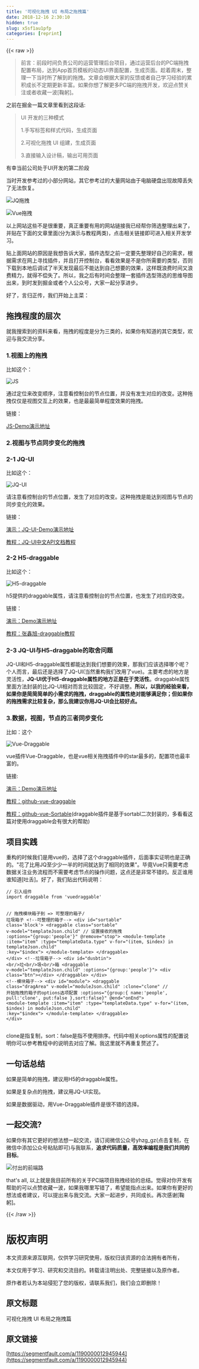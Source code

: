 ```yaml
---
title: '可视化拖拽 UI 布局之拖拽篇' 
date: 2018-12-16 2:30:10
hidden: true
slug: x5sf1au1pfp
categories: [reprint]
---
```


{{< raw >}}

                    
<blockquote>前言：前段时间负责公司的运营管理后台项目，通过运营后台的PC端拖拽配置布局，达到App首页模板的动态UI界面配置，生成页面。趁着周末，整理一下当时所了解到的拖拽。文章会根据大家的反馈或者自己学习经验的累积成长不定期更新丰富。如果你想了解更多PC端的拖拽开发，欢迎点赞关注或者收藏一波[鞠躬]。</blockquote>
<p>之前在掘金一篇文章里看到这段话:</p>
<blockquote>UI 开发的三种模式 <p>1.手写标签和样式代码，生成页面</p>
<p>2.可视化拖拽 UI 组建，生成页面</p>
<p>3.直接输入设计稿，输出可用页面</p>
</blockquote>
<p>有幸当前公司处于UI开发的第二阶段</p>
<p>当时开发参考过的小部分网站，其它参考过的大量网站由于电脑硬盘出现故障丢失了无法恢复。</p>
<p><span class="img-wrap"><img data-src="/img/remote/1460000012932392?w=1255&amp;h=650" src="https://static.alili.tech/img/remote/1460000012932392?w=1255&amp;h=650" alt="JQ拖拽" title="JQ拖拽" style="cursor: pointer; display: inline;"></span></p>
<p><span class="img-wrap"><img data-src="/img/remote/1460000012932393?w=1252&amp;h=580" src="https://static.alili.tech/img/remote/1460000012932393?w=1252&amp;h=580" alt="Vue拖拽" title="Vue拖拽" style="cursor: pointer; display: inline;"></span></p>
<p>以上网站这些不是很重要，真正重要有用的网站链接我已经帮你筛选整理出来了，并贴在下面的文章里面(分为演示与教程两类)，点击相关链接即可进入相关开发学习。</p>
<p>贴上面网站的原因是我想告诉大家，插件选型之前一定要先整理好自己的需求，根据需求在网上寻找插件，并且打开控制台，看看效果是不是你所需要的类型，否则下载到本地后调试了半天发现最后不能达到自己想要的效果，这样既浪费时间又浪费精力，就得不偿失了。所以，我之后有时间会整理一套插件选型筛选的思维导图出来，到时发到掘金或者个人公众号，大家一起分享进步。</p>
<p>好了，言归正传，我们开始上主菜：</p>
<h2 id="articleHeader0">拖拽程度的层次</h2>
<p>就我搜索到的资料来看，拖拽的程度是分为三类的，如果你有知道的其它类型，欢迎与我交流分享。</p>
<h3 id="articleHeader1">1.视图上的拖拽</h3>
<p>比如这个：</p>
<p><span class="img-wrap"><img data-src="/img/remote/1460000012932394?w=1376&amp;h=955" src="https://static.alili.tech/img/remote/1460000012932394?w=1376&amp;h=955" alt="JS" title="JS" style="cursor: pointer;"></span></p>
<p>通过定位来改变顺序，注意看控制台的节点位置，并没有发生对应的改变。这种拖拽仅仅是视图交互上的效果，也是最最简单程度效果的拖拽。</p>
<p>链接：</p>
<p><a href="http://runjs.cn/code/ppfgqsvu" rel="nofollow noreferrer" target="_blank">JS-Demo演示地址</a></p>
<h3 id="articleHeader2">2.视图与节点同步变化的拖拽</h3>
<h3 id="articleHeader3">2-1 JQ-UI</h3>
<p>比如这个：</p>
<p><span class="img-wrap"><img data-src="/img/remote/1460000012932395?w=1492&amp;h=955" src="https://static.alili.tech/img/remote/1460000012932395?w=1492&amp;h=955" alt="JQ-UI" title="JQ-UI" style="cursor: pointer;"></span></p>
<p>请注意看控制台的节点位置，发生了对应的改变。这种拖拽是能达到视图与节点的同步变化的效果。</p>
<p>链接：</p>
<p><a href="https://jqueryui.com/draggable/#sortable" rel="nofollow noreferrer" target="_blank">演示：JQ-UI-Demo演示地址</a></p>
<p><a href="http://www.jqueryui.org.cn/api/3722.html#method-destroy" rel="nofollow noreferrer" target="_blank">教程：JQ-UI中文API文档教程</a></p>
<h3 id="articleHeader4">2-2 H5-draggable</h3>
<p>比如这个：</p>
<p><span class="img-wrap"><img data-src="/img/remote/1460000012932396" src="https://static.alili.tech/img/remote/1460000012932396" alt="H5-draggable" title="H5-draggable" style="cursor: pointer;"></span></p>
<p>h5提供的draggable属性，请注意看控制台的节点位置，也发生了对应的改变。</p>
<p>链接：</p>
<p><a href="http://www.zhangxinxu.com/study/201102/html5-drag-and-drop.html" rel="nofollow noreferrer" target="_blank">演示：Demo演示地址</a></p>
<p><a href="http://www.zhangxinxu.com/wordpress/2011/02/html5-drag-drop-%E6%8B%96%E6%8B%BD%E4%B8%8E%E6%8B%96%E6%94%BE%E7%AE%80%E4%BB%8B/" rel="nofollow noreferrer" target="_blank">教程：张鑫旭-draggable教程</a></p>
<h3 id="articleHeader5">2-3 JQ-UI与H5-draggable的取舍问题</h3>
<p>JQ-UI和H5-draggable属性都能达到我们想要的效果，那我们应该选择哪个呢？个人而言，最后还是选择了JQ-UI(当然重构我们改用了vue)。主要考虑的地方是灵活性，<strong>JQ-UI优于H5-draggable属性的地方正是在于灵活性</strong>。draggable属性里面方法封装的比JQ-UI相对而言比较固定，不好调整。<strong>所以，以我的经验来看，如果你是简简简单的小需求的拖拽，draggable的属性绝对能够满足你；但如果你的拖拽需求比较复杂，那么我建议你用JQ-UI会比较好点。</strong></p>
<h3 id="articleHeader6">3.数据，视图，节点的三者同步变化</h3>
<p>比如：这个</p>
<p><span class="img-wrap"><img data-src="/img/remote/1460000012932397" src="https://static.alili.tech/img/remote/1460000012932397" alt="Vue-Draggable" title="Vue-Draggable" style="cursor: pointer;"></span></p>
<p>vue插件Vue-Draggable，也是vue相关拖拽插件中的star最多的，配置项也最丰富的。</p>
<p>链接:</p>
<p><a href="https://github.com/SortableJS/Vue.Draggable" rel="nofollow noreferrer" target="_blank">演示：Demo演示地址</a></p>
<p><a href="https://github.com/SortableJS/Vue.Draggable" rel="nofollow noreferrer" target="_blank">教程：github-vue-draggable</a></p>
<p><a href="https://github.com/RubaXa/Sortable" rel="nofollow noreferrer" target="_blank">教程：github-vue-Sortable</a>(draggable插件是基于sortabl二次封装的，多看看这篇对使用draggable会有很大的帮助)</p>
<h2 id="articleHeader7">项目实践</h2>
<p>重构的时候我们是用vue的，选择了这个draggable插件，后面事实证明也是正确的。"花了比用JQ至少少一半的时间就达到了相同的效果"。毕竟Vue只需要考虑数据关注业务流程而不需要考虑节点的操作问题，这点还是非常不错的。反正谁用谁知道[吐舌]。好了，我们贴出代码说明：</p>
<div class="widget-codetool" style="display:none;">
      <div class="widget-codetool--inner">
      <span class="selectCode code-tool" data-toggle="tooltip" data-placement="top" title="" data-original-title="全选"></span>
      <span type="button" class="copyCode code-tool" data-toggle="tooltip" data-placement="top" data-clipboard-text="// 引入组件
import draggable from 'vuedraggable'

// 拖拽模块箱子到 => 可整理的箱子/ 垃圾箱子
<!--可整理的箱子-->
<div id=&quot;sortable&quot; class='block'>
  <draggable
    class=&quot;sortable&quot;
    v-model=&quot;templateJson.child&quot;
    // 设置接收的拖拽
    :options=&quot;{group:'people'}&quot;
    @remove=&quot;stop&quot;>
    <module-template
      :item=&quot;item&quot;
      :type=&quot;templateData.type&quot;
      v-for=&quot;(item, $index) in templateJson.child&quot;
      :key=&quot;$index&quot;>
    </module-template>
  </draggable>
</div>
<!--垃圾箱子-->
<div id=&quot;dusbtin&quot;>
  <br/>垃<br/>圾<br/>箱
  <draggable
    v-model=&quot;templateJson.child&quot;
    :options=&quot;{group:'people'}&quot;>
    <div class=&quot;btn&quot;></div>
  </draggable>
</div>
<!--模块箱子-->
<div id=&quot;module&quot;>
  <draggable
    class=&quot;dragArea&quot;
    v-model=&quot;moduleJson.child&quot;
    :clone=&quot;clone&quot;
    // 开始拖拽的箱子的options选项配置 
    :options=&quot;{group:{ name:'people',  pull:'clone', put:false },sort:false}&quot;
    @end=&quot;onEnd&quot;>
    <module-template
      :item=&quot;item&quot;
      :type=&quot;templateData.type&quot;
      v-for=&quot;(item, $index) in moduleJson.child&quot;
      :key=&quot;$index&quot;>
    </module-template>
  </draggable>
</div>" title="" data-original-title="复制"></span>
      <span type="button" class="saveToNote code-tool" data-toggle="tooltip" data-placement="top" title="" data-original-title="放进笔记"></span>
      </div>
      </div><pre class="javascript hljs"><code class="JS"><span class="hljs-comment">// 引入组件</span>
<span class="hljs-keyword">import</span> draggable <span class="hljs-keyword">from</span> <span class="hljs-string">'vuedraggable'</span>

<span class="hljs-comment">// 拖拽模块箱子到 =&gt; 可整理的箱子/ 垃圾箱子</span>
&lt;!--可整理的箱子--&gt;
&lt;div id="sortable" class='block'&gt;
  &lt;draggable
    class="sortable"
    v-model="templateJson.child"
    // 设置接收的拖拽
    :options="{group:'people'}"
    @remove="stop"&gt;
    &lt;module-template
      :item="item"
      :type="templateData.type"
      v-for="(item, $index) in templateJson.child"
      :key="$index"&gt;
    &lt;/module-template&gt;
  &lt;/draggable&gt;
&lt;/div&gt;
&lt;!--垃圾箱子--&gt;
&lt;div id="dusbtin"&gt;
  &lt;br/&gt;垃&lt;br/&gt;圾&lt;br/&gt;箱
  &lt;draggable
    v-model="templateJson.child"
    :options="{group:'people'}"&gt;
    &lt;div class="btn"&gt;&lt;/div&gt;
  &lt;/draggable&gt;
&lt;/div&gt;
&lt;!--模块箱子--&gt;
&lt;div id="module"&gt;
  &lt;draggable
    class="dragArea"
    v-model="moduleJson.child"
    :clone="clone"
    // 开始拖拽的箱子的options选项配置 
    :options="{group:{ name:'people',  pull:'clone', put:false },sort:false}"
    @end="onEnd"&gt;
    &lt;module-template
      :item="item"
      :type="templateData.type"
      v-for="(item, $index) in moduleJson.child"
      :key="$index"&gt;
    &lt;/module-template&gt;
  &lt;/draggable&gt;
&lt;/div&gt;</code></pre>
<p>clone是指复制，sort：false是指不使用排序。代码中相关options属性的配置说明你可以参考教程中的说明去对应了解。我这里就不再重复赘述了。</p>
<h2 id="articleHeader8">一句话总结</h2>
<p>如果是简单的拖拽，建议用H5的draggable属性。</p>
<p>如果是复杂点的拖拽，建议用JQ-UI实现。</p>
<p>如果是数据驱动，用Vue-Draggable插件是很不错的选择。</p>
<h2 id="articleHeader9">一起交流?</h2>
<p>如果你有其它更好的想法想一起交流，请订阅微信公众号yhzg_gz(点击复制，在微信中添加公众号粘贴即可)与我联系，<strong>追求代码质量，高效率编程是我们共同的目标</strong>。 </p>
<p><span class="img-wrap"><img data-src="/img/remote/1460000012959815?w=344&amp;h=344" src="https://static.alili.tech/img/remote/1460000012959815?w=344&amp;h=344" alt="付出的前端路" title="付出的前端路" style="cursor: pointer; display: inline;"></span></p>
<p>that's all, 以上就是我目前所有的关于PC端项目拖拽经验的总结。觉得对你开发有帮助的可以点赞收藏一波，如果我哪里写错了，希望能指点出来。如果你有更好的想法或者建议，可以提出来与我交流。大家一起进步，共同成长。再次感谢[鞠躬]。</p>

                
{{< /raw >}}

# 版权声明
本文资源来源互联网，仅供学习研究使用，版权归该资源的合法拥有者所有，

本文仅用于学习、研究和交流目的。转载请注明出处、完整链接以及原作者。

原作者若认为本站侵犯了您的版权，请联系我们，我们会立即删除！

## 原文标题
可视化拖拽 UI 布局之拖拽篇

## 原文链接
[https://segmentfault.com/a/1190000012945944](https://segmentfault.com/a/1190000012945944)

